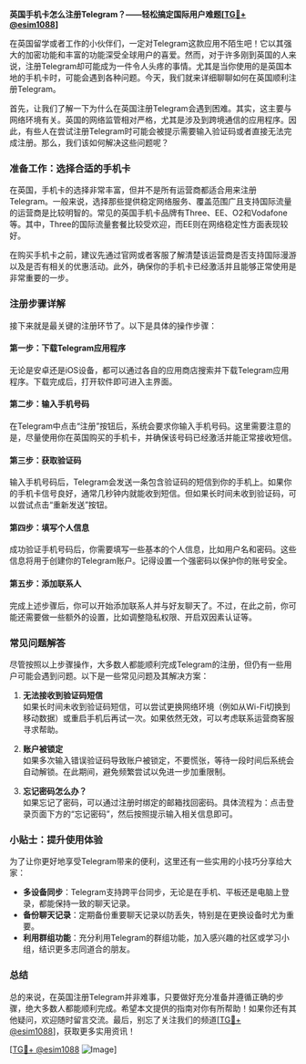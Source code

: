 **英国手机卡怎么注册Telegram？——轻松搞定国际用户难题[[TG💪+ @esim1088](https://t.me/s/esim1088)]**

在英国留学或者工作的小伙伴们，一定对Telegram这款应用不陌生吧！它以其强大的加密功能和丰富的功能深受全球用户的喜爱。然而，对于许多刚到英国的人来说，注册Telegram却可能成为一件令人头疼的事情。尤其是当你使用的是英国本地的手机卡时，可能会遇到各种问题。今天，我们就来详细聊聊如何在英国顺利注册Telegram。

首先，让我们了解一下为什么在英国注册Telegram会遇到困难。其实，这主要与网络环境有关。英国的网络监管相对严格，尤其是涉及到跨境通信的应用程序。因此，有些人在尝试注册Telegram时可能会被提示需要输入验证码或者直接无法完成注册。那么，我们该如何解决这些问题呢？

### 准备工作：选择合适的手机卡

在英国，手机卡的选择非常丰富，但并不是所有运营商都适合用来注册Telegram。一般来说，选择那些提供稳定网络服务、覆盖范围广且支持国际流量的运营商是比较明智的。常见的英国手机卡品牌有Three、EE、O2和Vodafone等。其中，Three的国际流量套餐比较受欢迎，而EE则在网络稳定性方面表现较好。

在购买手机卡之前，建议先通过官网或者客服了解清楚该运营商是否支持国际漫游以及是否有相关的优惠活动。此外，确保你的手机卡已经激活并且能够正常使用是非常重要的一步。

### 注册步骤详解

接下来就是最关键的注册环节了。以下是具体的操作步骤：

#### 第一步：下载Telegram应用程序

无论是安卓还是iOS设备，都可以通过各自的应用商店搜索并下载Telegram应用程序。下载完成后，打开软件即可进入主界面。

#### 第二步：输入手机号码

在Telegram中点击“注册”按钮后，系统会要求你输入手机号码。这里需要注意的是，尽量使用你在英国购买的手机卡，并确保该号码已经激活并能正常接收短信。

#### 第三步：获取验证码

输入手机号码后，Telegram会发送一条包含验证码的短信到你的手机上。如果你的手机卡信号良好，通常几秒钟内就能收到短信。但如果长时间未收到验证码，可以尝试点击“重新发送”按钮。

#### 第四步：填写个人信息

成功验证手机号码后，你需要填写一些基本的个人信息，比如用户名和密码。这些信息将用于创建你的Telegram账户。记得设置一个强密码以保护你的账号安全。

#### 第五步：添加联系人

完成上述步骤后，你可以开始添加联系人并与好友聊天了。不过，在此之前，你可能还需要做一些额外的设置，比如调整隐私权限、开启双因素认证等。

### 常见问题解答

尽管按照以上步骤操作，大多数人都能顺利完成Telegram的注册，但仍有一些用户可能会遇到问题。以下是一些常见问题及其解决方案：

1. **无法接收到验证码短信**  
   如果长时间未收到验证码短信，可以尝试更换网络环境（例如从Wi-Fi切换到移动数据）或重启手机后再试一次。如果依然无效，可以考虑联系运营商客服寻求帮助。

2. **账户被锁定**  
   如果多次输入错误验证码导致账户被锁定，不要慌张，等待一段时间后系统会自动解锁。在此期间，避免频繁尝试以免进一步加重限制。

3. **忘记密码怎么办？**  
   如果忘记了密码，可以通过注册时绑定的邮箱找回密码。具体流程为：点击登录页面下方的“忘记密码”，然后按照提示输入相关信息即可。

### 小贴士：提升使用体验

为了让你更好地享受Telegram带来的便利，这里还有一些实用的小技巧分享给大家：

- **多设备同步**：Telegram支持跨平台同步，无论是在手机、平板还是电脑上登录，都能保持一致的聊天记录。
- **备份聊天记录**：定期备份重要聊天记录以防丢失，特别是在更换设备时尤为重要。
- **利用群组功能**：充分利用Telegram的群组功能，加入感兴趣的社区或学习小组，结识更多志同道合的朋友。

### 总结

总的来说，在英国注册Telegram并非难事，只要做好充分准备并遵循正确的步骤，绝大多数人都能顺利完成。希望本文提供的指南对你有所帮助！如果你还有其他疑问，欢迎随时留言交流。最后，别忘了关注我们的频道[[TG💪+ @esim1088](https://t.me/s/esim1088)]，获取更多实用资讯！

[[TG💪+ @esim1088](https://t.me/s/esim1088) ![Image](https://i.postimg.cc/4NQfJmqS/Snipaste-2025-05-13-00-14-12.png)]